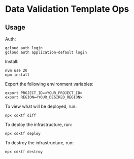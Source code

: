 # Data Validation Template Ops

## Usage

Auth:

```shell
gcloud auth login
gcloud auth application-default login
```

Install:

```shell
nvm use 20
npm install
```

Export the following environment variables:

```shell
export PROJECT_ID=<YOUR_PROJECT_ID>
export REGION=<YOUR_DESIRED_REGION>
```

To view what will be deployed, run:

```shell
npx cdktf diff
```

To deploy the infrastructure, run:

```shell
npx cdktf deploy
```

To destroy the infrastructure, run:

```shell
npx cdktf destroy
```
